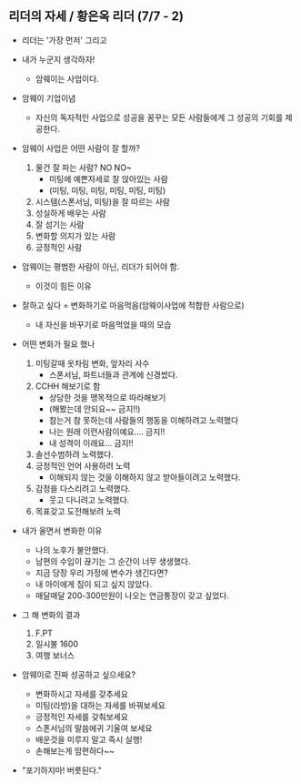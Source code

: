 ## 리더의 자세 / 황은옥 리더 (7/7 - 2)
+ 리더는 '가장 먼저' 그리고 
+ 내가 누군지 생각하자!
    - 암웨이는 사업이다. 
+ 암웨이 기업이념
    - 자신의 독자적인 사업으로 성공을 꿈꾸는 모든 사람들에게 그 성공의 기회를 제공한다.

+ 암웨이 사업은 어떤 사람이 잘 할까?
    1. 물건 잘 파는 사람? NO NO~
        - 미팅에 예쁜자세로 잘 앉아있는 사람
        - (미팅, 미팅, 미팅, 미팅, 미팅, 미팅)
    2. 시스템(스폰서님, 미팅)을 잘 따르는 사람
    3. 성실하게 배우는 사람
    4. 잘 섬기는 사람
    5. 변화할 의지가 있는 사람
    6. 긍정적인 사람

+ 암웨이는 평범한 사람이 아닌, 리더가 되어야 함.
    - 이것이 힘든 이유

+ 잘하고 싶다 = 변화하기로 마음먹음(암웨이사업에 적합한 사람으로)
    - 내 자신을 바꾸기로 마음먹었을 때의 모습

+ 어떤 변화가 필요 했나
    1. 미팅갈때 옷차림 변화, 앞자리 사수
        - 스폰서님, 파트너들과 관계에 신경썼다.
    2. CCHH 해보기로 함
        - 상담한 것을 맹목적으로 따라해보기
        - (해봤는데 안되요~~  금지!!)
        - 참는거 참 못하는데 사람들의 행동을 이해하려고 노력했다
        - 나는 원래 이런사람이예요.... 금지!!
        - 내 성격이 이래요... 금지!!
    3. 솔선수범하려 노력했다.
    4. 긍정적인 언어 사용하려 노력
        - 이해되지 않는 것을 이해하지 않고 받아들이려고 노력했다.
    5. 감정을 다스리려고 노력했다.
        - 웃고 다니려고 노력했다.
    6. 목표갖고 도전해보려 노력

+ 내가 울면서 변화한 이유
    - 나의 노후가 불안했다.
    - 남편의 수입이 끊기는 그 순간이 너무 생생했다.
    - 지금 당장 우리 가정에 변수가 생긴다면?
    - 내 아이에게 짐이 되고 싶지 않았다.
    - 매달매달 200-300만원이 나오는 연금통장이 갖고 싶었다.

+ 그 해 변화의 결과
    1. F.PT
    2. 일시불 1600
    3. 여행 보너스

+ 암웨이로 진짜 성공하고 싶으세요?
    - 변화하시고 자세를 갖추세요
    - 미팅(라방)을 대하는 자세를 바꿔보세요
    - 긍정적인 자세를 갖춰보세요
    - 스폰서님의 말씀에귀 기울여 보세요
    - 배운것을 미루지 말고 즉시 실행!
    - 손해보는게 맘편하다~~
    
+ "포기하지마! 버릇된다."


